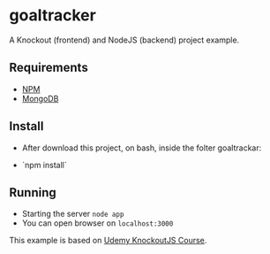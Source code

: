 # goaltracker

A Knockout (frontend) and NodeJS (backend) project example.

## Requirements
- [NPM](https://www.npmjs.com/)
- [MongoDB](https://www.mongodb.com/)

## Install

- After download this project, on bash, inside the folter goaltrackar:
* `npm install´

## Running

- Starting the server `node app`
- You can open browser on `localhost:3000`

This example is based on [Udemy KnockoutJS Course](https://www.udemy.com/learn-knockout-js-framework-from-groundup/).
